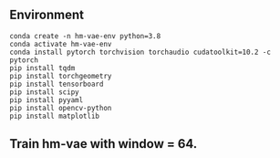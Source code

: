 
## Environment 
```
conda create -n hm-vae-env python=3.8
conda activate hm-vae-env
conda install pytorch torchvision torchaudio cudatoolkit=10.2 -c pytorch
pip install tqdm
pip install torchgeometry
pip install tensorboard
pip install scipy
pip install pyyaml
pip install opencv-python
pip install matplotlib
```

## Train hm-vae with window = 64. 
